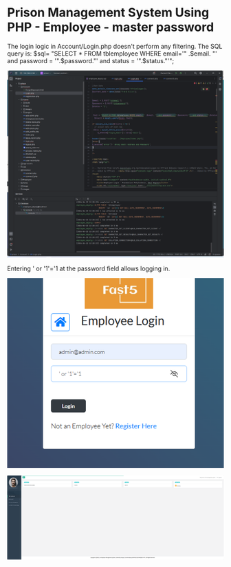 # Prison Management System Using PHP - Employee - master password

The login logic in Account/Login.php doesn't perform any filtering. The SQL query is: $sql= "SELECT * FROM tblemployee WHERE email='" .$email. "' and password = '".$password."'  and status = '".$status."'";

![](image/image_IZaUgjIuPV.png)

Entering ' or '1'='1 at the password field allows logging in.

![](image/image_xm23DvSsf0.png)

![](image/image_69aQNFrS4T.png)
